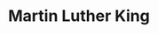 ---
pid: MX232
title: Martin Luther King
location_transcription: Malcolm X Park
zipcode: '19151'
outside_phl: 
neighborhood: Overbrook,Overbrook Farms,Overbrook Park
age: '38'
age_range: 30-39
instagram: 
image_file_name: MX_232.jpg
proposal_transcription: My GOD let us understand that peace and love is the answer
  to all our problems.
topic: Religion
topic_summary: '0'
type: Other No Form
keywords_other: 
credit: Carine Koumako
image_labels: 
twitter: 
facebook: 
permalink: "/monuments/mx232/"
layout: item-page
---